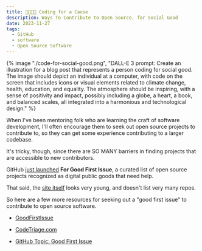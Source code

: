 ```yaml
---
title: 🧑🏽‍💻🌅 Coding for a Cause
description: Ways To Contribute to Open Source, for Social Good
date: 2023-11-27
tags:
  - GitHub
  - software
  - Open Source Software
---
```


{% image "./code-for-social-good.png", "DALL-E 3 prompt: Create an illustration for a blog post that represents a person coding for social good. The image should depict an individual at a computer, with code on the screen that includes icons or visual elements related to climate change, health, education, and equality. The atmosphere should be inspiring, with a sense of positivity and impact, possibly including a globe, a heart, a book, and balanced scales, all integrated into a harmonious and technological design." %}

When I've been mentoring folk who are learning the craft of software development, I'll often encourage them to seek out open source projects to contribute to, so they can get some experience contributing to a larger codebase.

It's tricky, though, since there are SO MANY barriers in finding projects that are accessible to new contributors.

GitHub [just launched](https://github.blog/2023-11-21-for-good-first-issue-introducing-a-new-way-to-contribute/) **For Good First Issue**, a curated list of open source projects recognized as digital public goods that need help.

That said, the [site itself](https://forgoodfirstissue.github.com/) looks very young, and doesn't list very many repos.

So here are a few more resources for seeking out a "good first issue" to contribute to open source software. 

* [GoodFirstIssue](https://goodfirstissues.com/)

* [CodeTriage.com](https://www.codetriage.com/)

* [GitHub Topic: Good First Issue](https://github.com/topics/good-first-issue)
